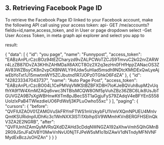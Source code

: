 ## 3. Retrieving Facebook Page ID
To retrieve the Facebook Page ID linked to your Facebook account, make the following API call using your access token:
api- GET /me/accounts?fields=id,name,access_token,
 and in User or page dropdown select -Get User Access Token, in meta graph api explorer and select you app to   

result:   

{
  "data": [
    {
      "id": "you page",
      "name": "Funnypost",
      "access_token": "EABzAnPLrCzcBOz94tEZCharyzd9vZALPCWoTZCJS9TmvuC2kG2nrZARWr4LzZB87IDvZA3KHhZAHMDaX6AXCT8Oz2X2q3ezHn0FHfHpjrZANacOS3ZAV83WZBsyCK8n2vpCKBNWLYIHUdw5uHIad5msdh9NDtcKMtDExQwLyeAjwEbYoTxt1J15mwtmWY5ZCJbutnd1R7JOPz0TGhkO6FdZA"
    },
    {
      "id": "428233347043737",
      "name": "Auto Page Post",
      "access_token": "EABzAnPLrCzcBO04L1CePMVqVMKStBZBFXD8H7IoKJeBQVuh8upM2vUqfhYA9f1W4XmMZAQq6vwc3NTBIsMCQW8ONf5pVuhZBz36ZBC6Lik8UsJbTGUVGZA9B7sXgWBHnwKtITm8pJBecS5T1aGgjuFyS79ZAdqV4eBFYEnS558UoIzIxPaB4TWIezdieUO6PdWsfj3KPLuOwho55xc"
    }
  ],
  "paging": {
    "cursors": {
      "before": "QVFIUlZAOV01ZAMGVuSkFRYmFTWS1mVzkybFU1VmVXQmNPUEU4MnlvQmtKSURidnplUDhKc3c1WnNXX3lSTi1XblhpSV9WMmhKVnBERGFHSElnQkV3ZA2E2NGRB",
      "after": "QVFIUnhlZAmQyMVRsQXdDZAHd3cDdqNWNGZA192aXhwVmh5QlhGMnB2R09JSnJFaDVBY0MwVnNvU0NjTFJPeW5sM1o1blZAwV1dNTndyMFNVNFMydExBczJsOHZAn"
    }
  }
}